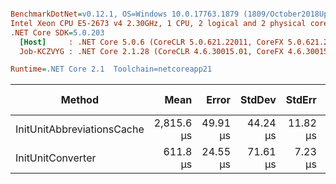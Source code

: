 ``` ini

BenchmarkDotNet=v0.12.1, OS=Windows 10.0.17763.1879 (1809/October2018Update/Redstone5)
Intel Xeon CPU E5-2673 v4 2.30GHz, 1 CPU, 2 logical and 2 physical cores
.NET Core SDK=5.0.203
  [Host]     : .NET Core 5.0.6 (CoreCLR 5.0.621.22011, CoreFX 5.0.621.22011), X64 RyuJIT
  Job-KCZVYG : .NET Core 2.1.28 (CoreCLR 4.6.30015.01, CoreFX 4.6.30015.01), X64 RyuJIT

Runtime=.NET Core 2.1  Toolchain=netcoreapp21  

```
|                     Method |       Mean |    Error |   StdDev |   StdErr |        Min |        Max |     Median |    Gen 0 |   Gen 1 | Gen 2 | Allocated |
|--------------------------- |-----------:|---------:|---------:|---------:|-----------:|-----------:|-----------:|---------:|--------:|------:|----------:|
| InitUnitAbbreviationsCache | 2,815.6 μs | 49.91 μs | 44.24 μs | 11.82 μs | 2,733.7 μs | 2,882.8 μs | 2,820.6 μs | 246.0938 | 58.5938 |     - | 1592.1 KB |
|          InitUnitConverter |   611.8 μs | 24.55 μs | 71.61 μs |  7.23 μs |   501.2 μs |   796.4 μs |   604.3 μs |        - |       - |     - | 718.66 KB |
